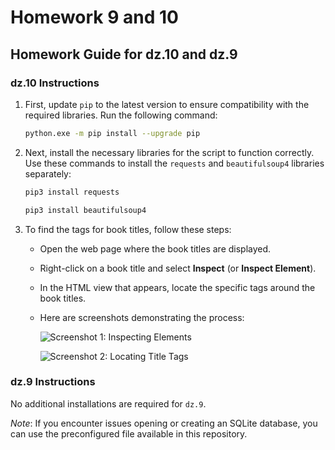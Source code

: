 # Homework 9 and 10

## Homework Guide for dz.10 and dz.9

### dz.10 Instructions

1. First, update `pip` to the latest version to ensure compatibility with the required libraries. Run the following command:

   ```bash
   python.exe -m pip install --upgrade pip
   ```

2. Next, install the necessary libraries for the script to function correctly. Use these commands to install the `requests` and `beautifulsoup4` libraries separately:

   ```bash
   pip3 install requests
   ```

   ```bash
   pip3 install beautifulsoup4
   ```

3. To find the tags for book titles, follow these steps:
   - Open the web page where the book titles are displayed.
   - Right-click on a book title and select **Inspect** (or **Inspect Element**).
   - In the HTML view that appears, locate the specific tags around the book titles.
   - Here are screenshots demonstrating the process:

     ![Screenshot 1: Inspecting Elements](https://github.com/user-attachments/assets/c4625086-db0a-4932-b670-8fa74009db8c)

     ![Screenshot 2: Locating Title Tags](https://github.com/user-attachments/assets/cb3f2053-fddf-4091-9306-603ce479ed47)

### dz.9 Instructions

No additional installations are required for `dz.9`. 

*Note*: If you encounter issues opening or creating an SQLite database, you can use the preconfigured file available in this repository.
